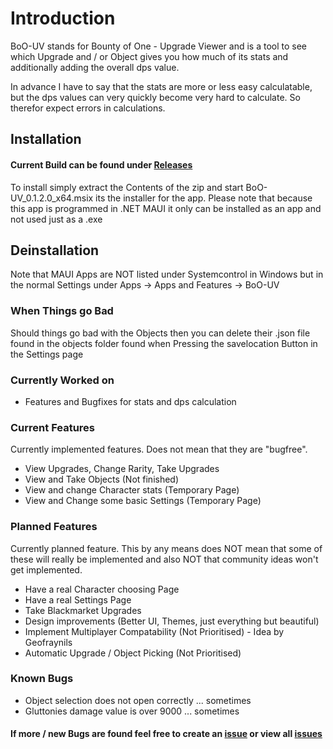 # Introduction
BoO-UV stands for Bounty of One - Upgrade Viewer and is a tool to see which Upgrade and / or Object gives you how much of its stats and
additionally adding the overall dps value.

In advance I have to say that the stats are more or less easy calculatable, but the dps values can very quickly become very hard to calculate.
So therefor expect errors in calculations.

## Installation
#### Current Build can be found under [Releases](https://github.com/Der-Floh/BoO-UV/releases)
To install simply extract the Contents of the zip and start BoO-UV_0.1.2.0_x64.msix its the installer for the app.
Please note that because this app is programmed in .NET MAUI it only can be installed as an app and not used just as a .exe

## Deinstallation
Note that MAUI Apps are NOT listed under Systemcontrol in Windows but in the normal Settings under Apps -> Apps and Features -> BoO-UV

### When Things go Bad
Should things go bad with the Objects then you can delete their .json file found in the objects folder found when Pressing the savelocation Button in the Settings page

### Currently Worked on
 - Features and Bugfixes for stats and dps calculation

### Current Features
Currently implemented features. Does not mean that they are "bugfree".
 - View Upgrades, Change Rarity, Take Upgrades
 - View and Take Objects (Not finished)
 - View and change Character stats (Temporary Page)
 - View and Change some basic Settings (Temporary Page)

### Planned Features
Currently planned feature. This by any means does NOT mean that some of these will really be implemented and also NOT that community ideas won't get implemented.
 - Have a real Character choosing Page
 - Have a real Settings Page
 - Take Blackmarket Upgrades
 - Design improvements (Better UI, Themes, just everything but beautiful)
 - Implement Multiplayer Compatability (Not Prioritised) - Idea by Geofraynils
 - Automatic Upgrade / Object Picking (Not Prioritised)

### Known Bugs
 - Object selection does not open correctly ... sometimes
 - Gluttonies damage value is over 9000 ... sometimes

#### If more / new Bugs are found feel free to create an [issue](https://github.com/Der-Floh/BoO-UV/issues/new) or view all [issues](https://github.com/Der-Floh/BoO-UV/issues)